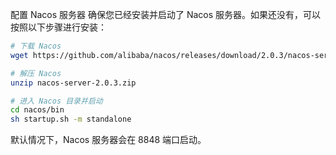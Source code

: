 配置 Nacos 服务器
确保您已经安装并启动了 Nacos 服务器。如果还没有，可以按照以下步骤进行安装：
```bash
# 下载 Nacos
wget https://github.com/alibaba/nacos/releases/download/2.0.3/nacos-server-2.0.3.zip

# 解压 Nacos
unzip nacos-server-2.0.3.zip

# 进入 Nacos 目录并启动
cd nacos/bin
sh startup.sh -m standalone
```
默认情况下，Nacos 服务器会在 8848 端口启动。